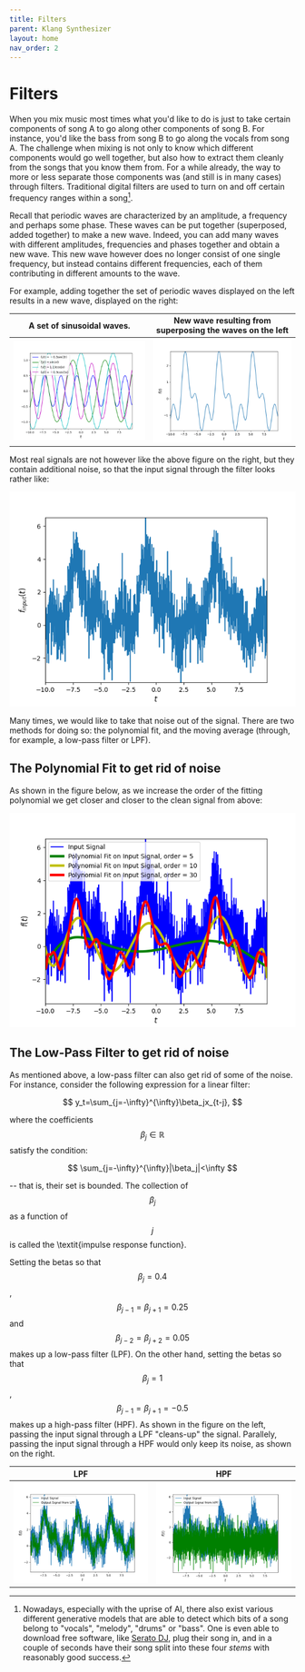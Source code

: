 ```yaml
---
title: Filters
parent: Klang Synthesizer
layout: home
nav_order: 2
---
```


# Filters

When you mix music most times what you'd like to do is just to take certain components of song A to go along other components of song B. For instance, you'd like the bass from song B to go along the vocals from song A. The challenge when mixing is not only to know which different components would go well together, but also how to extract them cleanly from the songs that you know them from. For a while already, the way to more or less separate those components was (and still is in many cases) through filters. Traditional digital filters are used to turn on and off certain frequency ranges within a song[^1].

Recall that periodic waves are characterized by an amplitude, a frequency and perhaps some phase. These waves can be put together (superposed, added together) to make a new wave. Indeed, you can add many waves with different amplitudes, frequencies and phases together and obtain a new wave. This new wave however does no longer consist of one single frequency, but instead contains different frequencies, each of them contributing in different amounts to the wave.


For example, adding together the set of periodic waves displayed on the left results in a new wave, displayed on the right:

A set of sinusoidal waves.             |  New wave resulting from superposing the waves on the left
:-------------------------:|:-------------------------:
![](../../../pics/klang-synthesizer/filters-plots/compose.png)  |  ![](../../../pics/klang-synthesizer/filters-plots/clean.png) 

Most real signals are not however like the above figure on the right, but they contain additional noise, so that the input signal through the filter looks rather like:

![](../../../pics/klang-synthesizer/filters-plots/noisy-clean.png)

Many times, we would like to take that noise out of the signal. There are two methods for doing so: the polynomial fit, and the moving average (through, for example, a low-pass filter or LPF).

## The Polynomial Fit to get rid of noise
As shown in the figure below, as we increase the order of the fitting polynomial we get closer and closer to the clean signal from above:

![](../../../pics/klang-synthesizer/filters-plots/noisy-clean-fit.png)

## The Low-Pass Filter to get rid of noise
As mentioned above, a low-pass filter can also get rid of some of the noise. For instance, consider the following expression for a linear filter:

$$
y_t=\sum_{j=-\infty}^{\infty}\beta_jx_{t-j},
$$

where the coefficients $$\beta_j\in\mathbb{R}$$ satisfy the condition:

$$
\sum_{j=-\infty}^{\infty}|\beta_j|<\infty
$$

-- that is, their set is bounded. The collection of $$\beta_j$$ as a function of $$j$$ is called the \textit{impulse response function}. 

Setting the betas so that $$\beta_j=0.4$$, $$\beta_{j-1}=\beta_{j+1}=0.25$$ and $$\beta_{j-2}=\beta_{j+2}=0.05$$ makes up a low-pass filter (LPF). On the other hand, setting the betas so that $$\beta_j=1$$, $$\beta_{j-1}=\beta_{j+1}=-0.5$$ makes up a high-pass filter (HPF). As shown in the figure on the left, passing the input signal through a LPF "cleans-up" the signal. Parallely, passing the input signal through a HPF would only keep its noise, as shown on the right.


LPF                        | HPF
:-------------------------:|:-------------------------:
![](../../../pics/klang-synthesizer/filters-plots/noisy-clean-lpf.png)  |  ![](../../../pics/klang-synthesizer/filters-plots/noisy-clean-hpf.png) 





[^1]: Nowadays, especially with the uprise of AI, there also exist various different generative models that are able to detect which bits of a song belong to "vocals", "melody", "drums" or "bass". One is even able to download free software, like [Serato DJ](https://serato.com/dj), plug their song in, and in a couple of seconds have their song split into these four _stems_ with reasonably good success.